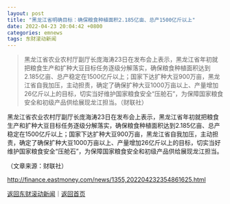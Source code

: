 ```yaml
---
layout: post
title: "黑龙江省明确目标：确保粮食种植面积2.185亿亩、总产1500亿斤以上"
date: 2022-04-23 20:04:42 +0800
categories: emnews
tags: 东财滚动新闻
---
```

> 黑龙江省农业农村厅副厅长庞海涛23日在发布会上表示，黑龙江省年初就把粮食生产和扩种大豆目标任务逐级分解落实，确保粮食种植面积达到2.185亿亩、总产稳定在1500亿斤以上；国家下达扩种大豆900万亩，黑龙江省自我加压，主动担责，确定了确保扩种大豆1000万亩以上、产量增加26亿斤以上的目标，切实当好维护国家粮食安全“压舱石”，为保障国家粮食安全和初级产品供给展现龙江担当。（财联社）

<p>黑龙江省农业农村厅副厅长庞海涛23日在发布会上表示，黑龙江省年初就把粮食生产和扩种大豆目标任务逐级分解落实，确保粮食种植面积达到2.185亿亩、总产稳定在1500亿斤以上；国家下达扩种大豆900万亩，黑龙江省自我加压，主动担责，确定了确保扩种大豆1000万亩以上、产量增加26亿斤以上的目标，切实当好维护国家粮食安全“压舱石”，为保障国家粮食安全和初级产品供给展现龙江担当。</p><p class="em_media">（文章来源：财联社）</p>

<http://finance.eastmoney.com/news/1355,202204232354861625.html>

[返回东财滚动新闻](//finews.withounder.com/emnews/)｜[返回首页](//finews.withounder.com/)
